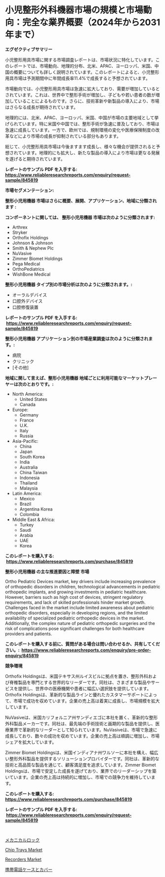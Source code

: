<p><h1>小児整形外科機器市場の規模と市場動向：完全な業界概要（2024年から2031年まで）</h1></p><p><strong>エグゼクティブサマリー</strong></p>
<p><p>小児整形用具市場に関する市場調査レポートは、市場状況に特化しています。このレポートでは、市場動向、地理的分布、北米、APAC、ヨーロッパ、米国、中国の概要についても詳しく説明されています。このレポートによると、小児整形用具市場は予測期間中に年間成長率11.4%で成長すると予想されています。</p><p>市場動向では、小児整形用具市場は急速に拡大しており、需要が増加しているとされています。これは、世界中で整形手術が増加し、子どもや若い患者の数が増加していることによるものです。さらに、技術革新や新製品の導入により、市場はさらなる成長が期待されています。</p><p>地理的には、北米、APAC、ヨーロッパ、米国、中国が市場の主要地域として挙げられています。特に米国や中国では、整形手術が急速に普及しており、市場は急速に成長しています。一方で、欧州では、規制環境の変化や医療保険制度の改革などにより市場の成長が抑制されている部分もあります。</p><p>総じて、小児整形用具市場は今後ますます成長し、様々な機会が提供されると予想されています。地理的にも拡大し、新たな製品の導入により市場は更なる発展を遂げると期待されています。</p></p>
<p><strong>レポートのサンプル PDF を入手する: <a href="https://www.reliableresearchreports.com/enquiry/request-sample/845819">https://www.reliableresearchreports.com/enquiry/request-sample/845819</a></strong></p>
<p><strong>市場セグメンテーション:</strong></p>
<p><strong> 整形小児用機器 市場はさらに概要、展開、アプリケーション、地域に分類されます :</strong></p>
<p><strong>コンポーネントに関しては、 整形小児用機器 市場は次のように分類されます: &nbsp;</strong></p>
<p><ul><li>Arthrex</li><li>Stryker</li><li>Orthofix Holdings</li><li>Johnson & Johnson</li><li>Smith & Nephew Plc</li><li>NuVasive</li><li>Zimmer Biomet Holdings</li><li>Pega Medical</li><li>OrthoPediatrics</li><li>WishBone Medical</li></ul></p>
<p><strong> 整形小児用機器 タイプ別の市場分析は次のように分類されます。:</strong></p>
<p><ul><li>オーラルデバイス</li><li>口腔外デバイス</li><li>口腔修復装置</li></ul></p>
<p><strong>レポートのサンプル PDF を入手する: &nbsp;<a href="https://www.reliableresearchreports.com/enquiry/request-sample/845819">https://www.reliableresearchreports.com/enquiry/request-sample/845819</a></strong></p>
<p><strong> 整形小児用機器 アプリケーション別の市場産業調査は次のように分類されます。:</strong></p>
<p><ul><li>病院</li><li>クリニック</li><li>[その他]</li></ul></p>
<p><strong>地域に関して言えば、整形小児用機器 地域ごとに利用可能なマーケットプレーヤーは次のとおりです。:</strong></p>
<p><ul>
    <li>
        North America:
        <ul>
            <li>United States</li>
            <li>Canada</li>
        </ul>
    </li>
    <li>
        Europe:
        <ul>
            <li>Germany</li>
            <li>France</li>
            <li>U.K.</li>
            <li>Italy</li>
            <li>Russia</li>
        </ul>
    </li>
    <li>
        Asia-Pacific:
        <ul>
            <li>China</li>
            <li>Japan</li>
            <li>South Korea</li>
            <li>India</li>
            <li>Australia</li>
            <li>China Taiwan</li>
            <li>Indonesia</li>
            <li>Thailand</li>
            <li>Malaysia</li>
        </ul>
    </li>
    <li>
        Latin America:
        <ul>
            <li>Mexico</li>
            <li>Brazil</li>
            <li>Argentina Korea</li>
            <li>Colombia</li>
        </ul>
    </li>
    <li>
        Middle East & Africa:
        <ul>
            <li>Turkey</li>
            <li>Saudi</li>
            <li>Arabia</li>
            <li>UAE</li>
            <li>Korea</li>
        </ul>
    </li>
    </ul></p>
<p><strong>このレポートを購入する: &nbsp;<a href="https://www.reliableresearchreports.com/purchase/845819">https://www.reliableresearchreports.com/purchase/845819</a></strong></p>
<p><strong>整形小児用機器 の主な推進要因と障壁 市場</strong></p>
<p><p>Ortho Pediatric Devices market, key drivers include increasing prevalence of orthopedic disorders in children, technological advancements in pediatric orthopedic implants, and growing investments in pediatric healthcare. However, barriers such as high cost of devices, stringent regulatory requirements, and lack of skilled professionals hinder market growth. Challenges faced in the market include limited awareness about pediatric orthopedic disorders, especially in developing regions, and the limited availability of specialized pediatric orthopedic devices in the market. Additionally, the complex nature of pediatric orthopedic surgeries and the risk of complications pose significant challenges for both healthcare providers and patients.</p></p>
<p><strong>このレポートを購入する前に、質問がある場合は問い合わせるか、共有してください。:&nbsp; <a href="https://www.reliableresearchreports.com/enquiry/pre-order-enquiry/845819">https://www.reliableresearchreports.com/enquiry/pre-order-enquiry/845819</a></strong></p>
<p><strong>競争環境</strong></p>
<p><p>Orthofix Holdingsは、米国テキサス州ルイスビルに拠点を置き、整形外科および脊椎製品を専門とする世界的なリーダーです。同社は、さまざまな製品やサービスを提供し、世界中の医療機関や患者に幅広い選択肢を提供しています。Orthofix Holdingsは、革新的な製品ラインと優れたカスタマーサポートによって、市場で成功を収めています。企業の売上高は着実に成長し、市場規模を拡大しています。</p><p>NuVasiveは、米国カリフォルニア州サンディエゴに本社を置く、革新的な整形外科製品メーカーです。同社は、最先端の手術技術と画期的な製品を提供し、医療業界で革新的なリーダーとして知られています。NuVasiveは、市場で急速に成長しており、数々の成功を収めています。企業の売上高は順調に増加し、市場シェアを拡大しています。</p><p>Zimmer Biomet Holdingsは、米国インディアナ州ワルソーに本社を構え、幅広い整形外科製品を提供するソリューションプロバイダーです。同社は、革新的な技術と高品質な製品を通じて、顧客満足度を追求しています。Zimmer Biomet Holdingsは、市場で安定した成長を遂げており、業界でのリーダーシップを築いています。企業の売上高は持続的に増加し、市場での競争力を維持しています。</p></p>
<p><strong>このレポートを購入する: &nbsp; <a href="https://www.reliableresearchreports.com/purchase/845819">https://www.reliableresearchreports.com/purchase/845819</a></strong></p>
<p><strong>レポートのサンプル PDF を入手する: &nbsp;<a href="https://www.reliableresearchreports.com/enquiry/request-sample/845819">https://www.reliableresearchreports.com/enquiry/request-sample/845819</a></strong><strong></strong></p>
<p>&nbsp;</p>
<p><p><a href="https://medium.com/@shawnsmihv6/%E3%83%A1%E3%82%AB%E3%83%8B%E3%82%AB%E3%83%AB%E3%83%AD%E3%83%83%E3%82%AF%E5%B8%82%E5%A0%B4-%E7%AB%B6%E4%BA%89%E5%88%86%E6%9E%90-%E5%B8%82%E5%A0%B4%E5%8B%95%E5%90%91-%E3%81%8A%E3%82%88%E3%81%B32031%E5%B9%B4%E3%81%BE%E3%81%A7%E3%81%AE%E4%BA%88%E6%B8%AC-a468af147ec5">メカニカルロック</a></p><p><a href="https://medium.com/@marceivas98567/chip-trays-market-analysis-and-sze-forecasted-for-period-from-2024-to-2031-157680c2045a">Chip Trays Market</a></p><p><a href="https://github.com/Whitneyboyettebo9kiw7yr13/Market-Research-Report-List-1/blob/main/recorders-market.md">Recorders Market</a></p><p><a href="https://github.com/ReyesKohler20231/Market-Research-Report-List-1/blob/main/713534811803.md">携帯電話ケースとカバー</a></p></p>
